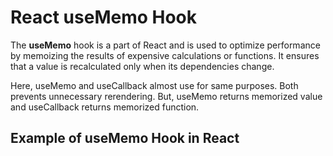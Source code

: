 # React useMemo Hook


The **useMemo** hook is a part of React and is used to optimize performance by memoizing the results of expensive calculations or functions. It ensures that a value is recalculated only when its dependencies change. 

Here, useMemo and useCallback almost use for same purposes. Both prevents unnecessary rerendering. But, useMemo returns memorized value and useCallback returns memorized function.

## Example of useMemo Hook in React



